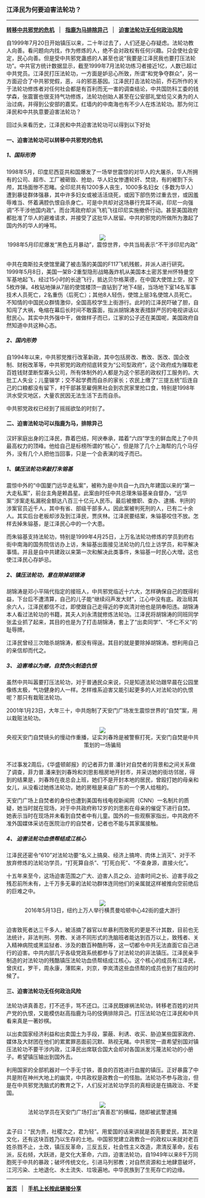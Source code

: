 ### 江泽民为何要迫害法轮功？

---

[<b>转移中共邪党的危机</b>](#一迫害法轮功可以转移中共邪党的危机) &nbsp;&nbsp;|&nbsp;&nbsp; [<b>指鹿为马排除异己</b>](#二迫害法轮功可以指鹿为马排除异己) &nbsp;&nbsp;|&nbsp;&nbsp; [<b>迫害法轮功无任何政治风险</b>](#三迫害法轮功无任何政治风险)

自1999年7月20日开始镇压以来，二十年过去了，人们还是心存疑虑。法轮功教人向善。看问题向内找，作为修炼的人，绝不会对政权有任何兴趣。只会使社会安定，民心向善。但是受中共邪党蛊惑的人甚至也说“我要是江泽民我也要打压法轮功”。中共官方统计数据显示，截至1999年7月法轮功练习者接近1亿，人数已超过中共党员。江泽民打压法轮功，一方面是妒忌心所致，所谓“和党争夺群众”，另一方面迎合了中共邪党假，恶，斗的邪恶基因。江泽民打击法轮功前，乔石所作的关于法轮功修炼者对任何社会都是有百利而无一害的调查结论，中共国防科工委的钱学森，张震寰也很支持气功修炼，法轮功创始人甚至在公安部礼堂给见义勇为的人治过病，并得到公安部的嘉奖。红墙内的中南海也有不少人在炼法轮功。那为何江泽民和中共执意要迫害法轮功？

回过头来看历史，江泽民和中共迫害法轮功可以得到以下好处

#### 一、迫害法轮功可以转移中共邪党的危机

##### 1、国际形势

1998年5月，印度尼西亚共和国爆发了一场举世震惊的对华人的大屠杀，华人所拥有的公司、超市、工厂被砸毁、抢劫，华人妇女惨遭轮奸、焚烧，有的被割下头颅，其场面惨不忍睹。全印尼共有1200多人丧生，1000多名妇女（多数为华人）遭到暴徒群体强暴，其中许多妇女或被活活烧死，或因下部伤势过重去世，或因羞辱难当、怀着满腔仇恨自杀身亡。可是中共却对这场暴行充耳不闻，印尼一向强调“不干涉他国内政”。而台湾政府却派飞机飞往印尼实施撤侨行动。甚至美国政府都批准了华人的避难请求，并接受了这批华人居留。中共的邪党的所做所为激起了国内外的华人的唾骂。
<div align="center">
<img src="http://i.epochtimes.com/assets/uploads/2014/01/1401191841582583.jpg"/><br/>
1998年5月印尼爆发“黑色五月暴动”，震惊世界，中共当局表示“不干涉印尼内政”
</div><br/>

中共在南斯拉夫使馆里藏了被击落的美国的F117飞机残骸，并派人进行研究。1999年5月8日，美国一架B-2重型隐形战略轰炸机从美国本土密苏里州怀特曼空军基地起飞，经过15小时的长途飞行，抵达贝尔格莱德，在中国大使馆上空，投下5枚炸弹。4枚钻地弹从7层的使馆楼顶一直钻到了地下4层，当场地下室14名军事技术人员死亡，2名重伤（后死亡）；其他8人轻伤，使馆上层3名使馆人员死亡。不知情的中国民众群情激仰，全国高校学生上街游行。此时的江泽民吓破了胆，自知闯了大祸，龟缩在幕后长时间不敢露面，指派胡锦涛发表措辞严厉的电视讲话以慰民心。其实中共外强中干，做做样子而已，江家的公子还在美国呢，美国政府自然知道中共这种心态。

##### 2、国内形势

自1994年以来，中共邪党推行改革新政，其中包括房改、教改、医改、国企改制、财税改革等，中共邪党的政府彻底转变为“公司型政府”，这个政府成为赚取老百姓钱财垄断型寡头公司，所有体制外的人都是为这个邪恶的政权打工服务的。大批工人失业；儿童辍学；交不起学费而自杀的家长；农民上缴了“三提五统”后连自己的口粮都没有留下，村干部甚至雇佣黑社会到农民家里抢口食，特别是1998年洪水受灾地区，大量农民因无法生活下去而自杀。

中共邪党政权已经到了摇摇欲坠的时刻了。

#### 二、迫害法轮功可以指鹿为马，排除异己

汉奸家庭出身的江泽民，靠着巴结，阿谀奉承，踏着“六四”学生的鲜血爬上了中共最高权力的顶峰。他给自己是标榜所谓的“核心”，但是除了几个上海帮的几个马仔外，没有几个人把他当回事，只是一个会表演的戏子而已。

##### 1、镇压法轮功来敲打朱镕基

震惊中外的“中国厦门远华走私案”，被称为是中共自一九四九年建国以来的“第一大走私案”，前台主角是赖昌星。此案由时任中共总理朱镕基亲自督办，“远华案”涉案走私漏税金额达八百三十亿元人民币。最后被撤职、查办、逮捕、判刑的涉案官员近千人，其中有省、部级干部多人。因此案被判死刑的人，已有二十余人。其实后台老板却涉及到江泽民，贾庆林。江泽民要结案，朱镕基咬住不放。怎样去掉朱镕基，是江泽民心中的一个大患。

而朱镕基支持法轮功，特别是1999年4月25日，上万名法轮功修炼的学员到府右街中南海的国务院信访办上访，朱镕基出面接见法轮功的几位上访学员，和平解决事情。并且是自中共建政以来第一次和解决此类事件，朱镕基一时民心大增。这也使江泽民心存妒忌。

##### 2、镇压法轮功，意在除掉胡锦涛

胡锦涛是邓小平隔代指定的接班人，中共邪党临近十六大，怎样确保自己的既得利益，下台后不遭清算，自己的儿子能“继续闷声发大财”，江心中没有底。政治局其余六人，江泽民都信不过，即使跟自己走得近的李岚清对他也是阴奉阳违。胡锦涛本人看过法轮功的书籍，其夫人刘永清就修炼法轮功。江泽民将胡锦涛的同班同学张孟业抓了起来，其目的也是为了打击胡锦涛，套上了“出卖同学”、“不仁不义”的耻辱牌。

江泽民曾经三次暗杀胡锦涛，都没有得逞。其目的就是要除掉胡锦涛。想利用自己的亲信却而代之。

##### 3、 迫害难以为继，自焚伪火制造仇恨

虽然中共叫嚣要打压法轮功，对于普通民众来说，只是知道法轮功跟早晨在公园里像练太极，气功健身的人一样。怎样维系迫害又能引起更多的人对法轮功的仇恨呢？那只有栽赃法轮功。

2001年1月23日，大年三十，中共炮制了天安门广场发生震惊世界的“自焚”案，用以栽赃法轮功。
<div align="center">
<img src="http://i.epochtimes.com/assets/uploads/2014/01/1309112107291657-562x400.jpg"/><br/>
央视天安门自焚镜头的慢动作重播，证实刘春玲是被警察打死，天安门自焚是中共策划的一场骗局
</div><br/>

不过事发2周后，《华盛顿邮报》的记者菲力普.潘针对自焚者的背景和之间关系做了调查，菲力普.潘来到刘春玲和刘思影租房地开封市，并采访她的街坊邻居，得到的结果是，刘春玲在夜总会上班，她们不是开封本地的居民，曾殴打她的母亲和女儿，从没看过她练法轮功，她的房租是来自广东的一个男人给租的。

天安门广场上自焚者的身份也遭到美国有线电视新闻网（CNN）一名制片的质疑，她当时就在现场，对于中共政府称12岁的刘思影在母亲的催促下进行自焚。她表示当时在现场并未看到自焚者中有儿童。国外的一些观察家指出，中共政府不准外国媒体采访在医院治疗的自焚者，记者也不能与其家属接触。


##### 4、 迫害法轮功血债帮结成江核心

江泽民还密令“610”对法轮功要“名义上搞臭、经济上搞垮、肉体上消灭”、对于不放弃修炼的法轮功学员，“打死算自杀”、“打死白死”、“不查身源，直接火化”。

十五年来至今，这场迫害范围之广大、迫害人员之众、迫害时间之长、迫害手段之残忍前所未有，上千万多无辜的法轮功群体连同他们的亲属就这样被推向空前绝后的巨难之中。
<div align="center">
<img src="http://i.epochtimes.com/assets/uploads/2016/06/160513180234815-600x400.jpg"/><br/>
2016年5月13日，纽约上万人举行横贯曼哈顿中心42街的盛大游行
</div><br/>

迫害致死者达三千多人，被活摘了器官以牟暴利而致死的更是不计其数，目前也无法统计，非法判刑、劳教、关进不同形式的洗脑班者能达到百万以上，致残者、关入精神病院或黑监狱者、涉及的数百种酷刑等，这一切都令中共无法直面它自己进行的迫害。中共内部几乎各级党政系统都参与了对法轮功的非法镇压。江泽民亲手制造的对法轮功的残酷镇压法轮功血债帮结成江核心。这个核心的成员有江泽民，曾庆红，罗干，周永康，薄熙来，刘京，李岚清这些血债帮的成员也到了报应的时候了。

#### 三、迫害法轮功无任何政治风险

法轮功讲真善忍，打不还手，骂不还口。江泽民既嫁祸法轮功，转移老百姓的对共产党的仇恨，又能模仿赵高指鹿为马的伎俩排除异己。打压法轮功在江泽民和中共看来真是一著妙棋。

以出卖国家经济利益和出卖国土为手段，蒙蔽、利诱、收买、胁迫某些国家政府、媒体及大财团在他们的累累罪恶面前沉默、熟视无睹。中共邪党一直希望别国对镇压法轮功不要干涉内政，江泽民出席联合国大会却对各国派发污蔑法轮功的小册子。希望镇压输出到国外去。

利用国家的全部机器对一个手无寸铁，善良的百姓进行血腥的镇压。正好暴露了中共是附在神州大地上的幽灵，中共政权是政教合一的怪胎。法轮功不参与政治，但是在中共邪党洗脑式的教育之下，人们反对法轮功学员的真相说是在搞政治、不爱国。
<div align="center">
<img src="http://i.epochtimes.com/assets/uploads/2016/02/1509251034522320.jpg"/><br/>
 法轮功学员在天安门广场打出“真善忍”的横幅，随即被武警逮捕
</div><br/>

孟子曰：“民为贵，社稷次之，君为轻”。用爱国的话来讲就是首先要爱民，其次是文化，还有这块百姓乃以生存的土地。中国邪党建立政教合一的政权以来就对老百姓杀戮不止，土改，镇压反革命，三反五反，社会性主义改造，肃清反革命，反右派，反右倾，大跃进，是文化大革命，六四，迫害法轮功，自1949年以来8千万同胞死于中共的暴政；破坏传统文化，引进马列邪教；对自然资源和土地肆意破坏，江河污染、土地退化、水土流失、垃圾遍地。中华民族到了生死存亡的边缘。


---

[<b>首页</b>](../README.md) &nbsp;&nbsp;|&nbsp;&nbsp; [<b>手机上长按此链接分享</b>](#) 

<img src='http://gfw-breaker.win/truth.md' width='1px' height='1px'/>

